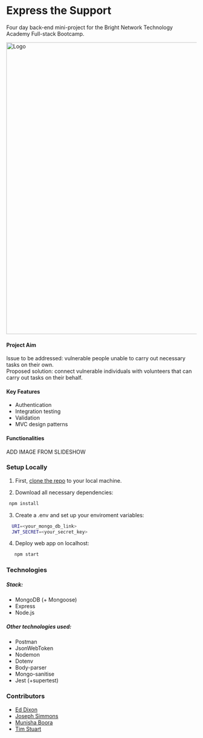 # Express the Support

Four day back-end mini-project for the Bright Network Technology Academy Full-stack Bootcamp.

<img width="770" alt="Logo" src="www.np.com">

#### Project Aim
Issue to be addressed: vulnerable people unable to carry out necessary tasks on their own.  
Proposed solution: connect vulnerable individuals with volunteers that can carry out tasks on their behalf.

#### Key Features

* Authentication
* Integration testing
* Validation
* MVC design patterns

#### Functionalities

ADD IMAGE FROM SLIDESHOW


### Setup Locally

1. First, [clone the repo](https://docs.github.com/en/free-pro-team@latest/github/creating-cloning-and-archiving-repositories/cloning-a-repository) to your local machine.

2. Download all necessary dependencies:
 ```sh
  npm install
 
 ```

3. Create a .env and set up your enviroment variables:
```sh
  URI=<your_mongo_db_link>
  JWT_SECRET=<your_secret_key>
```

4. Deploy web app on localhost:
```sh
   npm start
```

### Technologies
##### Stack:
* MongoDB (+ Mongoose)
* Express
* Node.js

##### Other technologies used:
* Postman
* JsonWebToken
* Nodemon
* Dotenv
* Body-parser
* Mongo-sanitise
* Jest (+supertest)


### Contributors
* [Ed Dixon](https://github.com/EdDixon95)
* [Joseph Simmons](https://github.com/JosephSimmons)
* [Munisha Boora](https://github.com/munishaboora)
* [Tim Stuart](https://github.com/timstu98)
